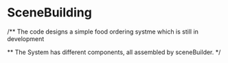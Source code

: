 # SceneBuilding

/**
  The code designs a simple food ordering systme which is still in development
  
  ** The System has different components, all assembled by sceneBuilder.
*/
